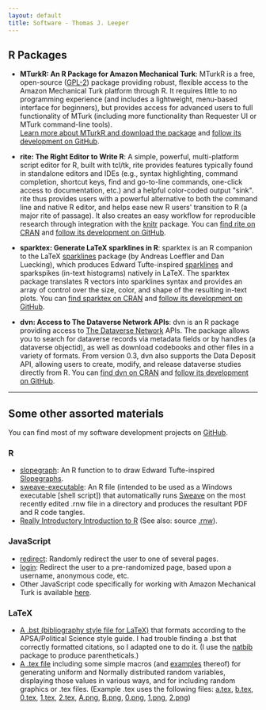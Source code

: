 ```yaml
---
layout: default
title: Software - Thomas J. Leeper
---
```


## R Packages ##

* **MTurkR: An R Package for Amazon Mechanical Turk**: MTurkR is a free, open-source ([GPL-2](http://www.gnu.org/licenses/gpl-2.0.html)) package providing robust, flexible access to the Amazon Mechanical Turk platform through R. It requires little to no programming experience (and includes a lightweight, menu-based interface for beginners), but provides access for advanced users to full functionality of MTurk (including more functionality than Requester UI or MTurk command-line tools).<br/>[Learn more about MTurkR and download the package](http://leeper.github.io/MTurkR) and [follow its development on GitHub](https://github.com/leeper/MTurkR).

* **rite: The Right Editor to Write R**: A simple, powerful, multi-platform script editor for R, built with tcl/tk, rite provides features typically found in standalone editors and IDEs (e.g., syntax highlighting, command completion, shortcut keys, find and go-to-line commands, one-click access to documentation, etc.) and a helpful color-coded output "sink". rite thus provides users with a powerful alternative to both the command line and native R editor, and helps ease new R users' transition to R (a major rite of passage). It also creates an easy workflow for reproducible research through integration with the [knitr](http://cran.r-project.org/web/packages/knitr/index.html) package. You can [find rite on CRAN](http://cran.r-project.org/web/packages/rite/index.html) and [follow its development on GitHub](https://github.com/leeper/rite).

* **sparktex: Generate LaTeX sparklines in R**: sparktex is an R companion to the LaTeX [sparklines](http://www.ctan.org/pkg/sparklines) package (by Andreas Loeffler and Dan Luecking), which produces Edward Tufte-inspired [sparklines](http://en.wikipedia.org/wiki/Sparkline) and sparkspikes (in-text histograms) natively in LaTeX. The sparktex package translates R vectors into sparklines syntax and provides an array of control over the size, color, and shape of the resulting in-text plots. You can [find sparktex on CRAN](http://cran.r-project.org/web/packages/sparktex/index.html) and [follow its development on GitHub](https://github.com/leeper/sparktex).

* **dvn: Access to The Dataverse Network APIs**: dvn is an R package providing access to [The Dataverse Network](http://thedata.org) APIs. The package allows you to search for dataverse records via metadata fields or by handles (a dataverse objectid), as well as download codebooks and other files in a variety of formats. From version 0.3, dvn also supports the Data Deposit API, allowing users to create, modify, and release dataverse studies directly from R. You can [find dvn on CRAN](http://cran.r-project.org/web/packages/dvn/index.html) and [follow its development on GitHub](https://github.com/leeper/dvn).

---
## Some other assorted materials ##

You can find most of my software development projects on [GitHub](http://github.com/leeper).

### R ###
* [slopegraph](https://gist.github.com/leeper/7158678): An R function to to draw Edward Tufte-inspired [Slopegraphs](http://www.edwardtufte.com/bboard/q-and-a-fetch-msg?msg_id=0003nk).
* [sweave-executable](https://gist.github.com/leeper/7333995): An R file (intended to be used as a Windows executable [shell script]) that automatically runs [Sweave](http://www.statistik.lmu.de/~leisch/Sweave/) on the most recently edited .rnw file in a directory and produces the resultant PDF and R code tangles.
* [Really Introductory Introduction to R](http://thomasleeper.com/Rcourse/Intro2R/Intro2R.pdf) (See also: source [.rnw](http://thomasleeper.com/Rcourse/Intro2R/Intro2R.rnw)).

### JavaScript ###
* [redirect](https://github.com/leeper/leeper.github.io/blob/master/code/javascript/redirect.html): Randomly redirect the user to one of several pages.
* [login](https://github.com/leeper/leeper.github.io/blob/master/code/javascript/login.html): Redirect the user to a pre-randomized page, based upon a username, anonymous code, etc.
* Other JavaScript code specifically for working with Amazon Mechanical Turk is available [here](MTurkR/index.html).

### LaTeX ###
* [A .bst (bibliography style file for LaTeX)](https://github.com/leeper/leeper.github.io/blob/master/code/tex/apsa-leeper.bst) that formats according to the APSA/Political Science style guide. I had trouble finding a .bst that correctly formatted citations, so I adapted one to do it. (I use the [natbib](http://www.ctan.org/tex-archive/macros/latex/contrib/natbib/) package to produce parentheticals.)
* [A .tex file](https://github.com/leeper/leeper.github.io/blob/master/code/tex/random.tex) including some simple macros (and [examples](code/tex/random.pdf) thereof) for generating uniform and Normally distributed random variables, displaying those values in various ways, and for including random graphics or .tex files. (Example .tex uses the following files:
[a.tex](code/tex/a.tex), [b.tex](code/tex/b.tex), [0.tex](code/tex/0.tex), [1.tex](code/tex/1.tex), [2.tex](code/tex/2.tex), [A.png](code/tex/A.png), [B.png](code/tex/B.png), [0.png](code/tex/0.png), [1.png](code/tex/1.png), [2.png](code/tex/2.png))

